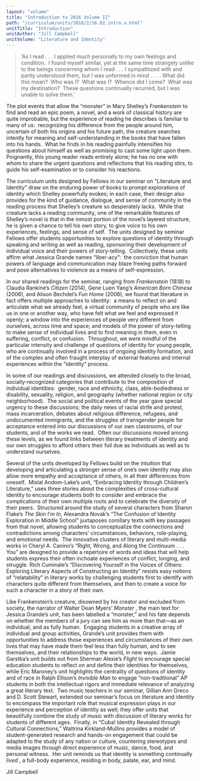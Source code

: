 ```yaml
---
layout: "volume"
title: "Introduction to 2016 Volume II"
path: "/curriculum/units/2016/2/16.02.intro.x.html"
unitTitle: "Introduction"
unitAuthor: "Jill Campbell"
unitVolume: "Literature and Identity"
---
```

<main>
<blockquote>
<p>
‘As I read . . . I applied much personally to my own feelings and condition.  I found myself similar, yet at the same time strangely unlike to the beings concerning whom I read . . . I sympathized with and partly understood them, but I was unformed in mind . . . . What did this mean?  Who was I?  What was I?  Whence did I come?  What was my destination?  These questions continually recurred, but I was unable to solve them.’
</p>
</blockquote>
<p>
The plot events that allow the “monster” in Mary Shelley’s
<em>
Frankenstein
</em>
to find and read an epic poem, a novel, and a work of classical history are quite improbable, but the experience of reading he describes is familiar to many of us:  recognizing his difference from the people around him, uncertain of both his origins and his future path, the creature searches intently for meaning and self-understanding in the books that have fallen into his hands.  What he finds in his reading painfully intensifies his questions about himself as well as promising to cast some light upon them.  Poignantly, this young reader reads entirely alone; he has no one with whom to share the urgent questions and reflections that his reading stirs, to guide his self-examination or to consider his reactions.
</p>
<p>
The curriculum units designed by Fellows in our seminar on “Literature and Identity” draw on the enduring power of books to prompt explorations of identity which Shelley powerfully evokes; in each case, their design also provides for the kind of guidance, dialogue, and sense of community in the reading process that Shelley’s creature so desperately lacks.  While that creature lacks a reading community, one of the remarkable features of Shelley’s novel is that in the inmost portion of the novel’s layered structure, he is given a chance to tell his own story, to give voice to his own experiences, feelings, and sense of self.  The units designed by seminar Fellows offer students opportunities to explore questions of identity through speaking and writing as well as reading, sponsoring their development of individual voice and their powers of story-telling.  Collectively, these units affirm what Jessica Grande names “liber-acy”:  the conviction that human powers of language and communication may blaze freeing paths forward and pose alternatives to violence as a means of self-expression.
</p>
<p>
In our shared readings for the seminar, ranging from
<em>
Frankenstein
</em>
(1818) to Claudia Rankine’s
<em>
Citizen
</em>
(2014), Gene Luen Yang’s
<em>
American Born Chinese
</em>
(2006), and Alison Bechdel’s
<em>
Fun Home
</em>
(2006), we found that literature in fact offers multiple approaches to identity:  a means to reflect on and articulate what we already feel; a virtual community of people who are like us in one or another way, who have felt what we feel and expressed it openly; a window into the experiences of people very different from ourselves, across time and space; and models of the power of story-telling to make sense of individual lives and to find meaning in them, even in suffering, conflict, or confusion.  Throughout, we were mindful of the particular intensity and challenge of questions of identity for young people, who are continually involved in a process of ongoing identity formation, and of the complex and often fraught interplay of external features and internal experiences within the “identity” process.
</p>
<p>
In some of our readings and discussions, we attended closely to the broad, socially-recognized categories that contribute to the composition of individual identities:  gender, race and ethnicity, class, able-bodiedness or disability, sexuality, religion, and geography (whether national region or city neighborhood).  The social and political events of the year gave special urgency to these discussions; the daily news of racial strife and protest, mass incarceration, debates about religious difference, refugees, and undocumented immigrants, and the struggles of transgender people for acceptance entered into our discussions of our own classrooms, of our students, and of the works we read.  Often our discussions moved among these levels, as we found links between literary treatments of identity and our own struggles to afford others their full due as individuals as well as to understand ourselves.
</p>
<p>
Several of the units developed by Fellows build on the intuition that developing and articulating a stronger sense of one’s own identity may also allow more empathy and acceptance of others, in all their differences from oneself.  Mislal Andom-Lake’s unit, “Embracing Identity through Children’s Literature,” uses three stories about the complexities of cross-cultural identity to encourage students both to consider and embrace the complications of their own multiple roots and to celebrate the diversity of their peers.  Structured around the study of several characters from Sharon Flake’s
<em>
The Skin I’m In,
</em>
Alexandra Novak’s “The Confusion of Identity Exploration in Middle School” juxtaposes corollary texts with key passages from that novel, allowing students to conceptualize the connections and contradictions among characters’ circumstances, behaviors, role-playing, and emotional needs.  The innovative clusters of literary and multi-media works in Cheryl A. Canino’s “Right, Wrong, and Along the Continuum . . . You” are designed to provide a repertoire of words and ideas that will help students express their often inchoate experiences of conflict, longing, and struggle. Rich Cuminale’s “Discovering Yourself in the Voices of Others: Exploring Literary Aspects of Constructing an Identity” resists easy notions of “relatability” in literary works by challenging students first to identify with characters quite different from themselves, and then to create a voice for such a character in a story of their own.
</p>
<p>
Like Frankenstein’s creature, disowned by his creator and excluded from society, the narrator of Walter Dean Myers’
<em>
Monster
</em>
, the main text for Jessica Grande’s unit, has been labelled a “monster,” and his fate depends on whether the members of a jury can see him as more than that—as an individual, and as fully human.  Engaging students in a creative array of individual and group activities, Grande’s unit provides them with opportunities to address those experiences and circumstances of their own lives that may have made them feel less than fully human, and to see themselves, and their relationships to the world, in new ways.  Jamie Garstka’s unit builds out from Sherman Alexie’s
<em>
Flight
</em>
to encourage special education students to reflect on and define their identities for themselves, while Eric Maroney’s unit highlights the centrality of questions of identity and of race in Ralph Ellison’s
<em>
Invisible Man
</em>
to engage “non-traditional” AP students in both the intellectual rigors and immediate relevance of analyzing a great literary text.  Two music teachers in our seminar, Gillian Ann Greco and D. Scott Stewart, extended our seminar’s focus on literature and identity to encompass the important role that musical expression plays in our experience and perception of identity as well; they offer units that beautifully combine the study of music with discussion of literary works for students of different ages.  Finally, in “Cuba! Identity Revealed through Cultural Connections,” Waltrina Kirkland-Mullins provides a model of student-generated research and hands-on engagement that could be adapted to the study of any nation or culture, countering stereotypes and media images through direct experience of music, dance, food, and personal witness.  Her unit reminds us that identity is something continually
<em>
lived
</em>
, a full-body experience, residing in body, palate, ear, and mind.
</p>
<p>
Jill Campbell
</p>
</main>